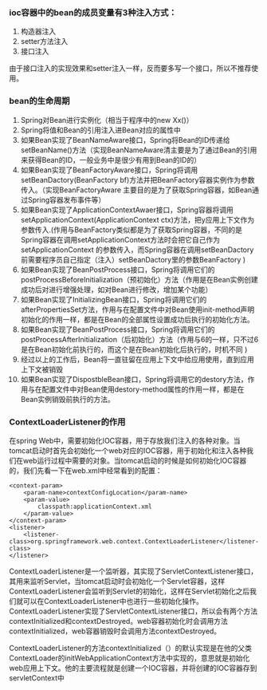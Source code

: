 ### ioc容器中的bean的成员变量有3种注入方式：

1. 构造器注入
2. setter方法注入
3. 接口注入

由于接口注入的实现效果和setter注入一样，反而要多写一个接口，所以不推荐使用。

### bean的生命周期

1. Spring对Bean进行实例化（相当于程序中的new Xx()）
2. Spring将值和Bean的引用注入进Bean对应的属性中
3. 如果Bean实现了BeanNameAware接口，Spring将Bean的ID传递给setBeanName()方法（实现BeanNameAware清主要是为了通过Bean的引用来获得Bean的ID，一般业务中是很少有用到Bean的ID的）
4. 如果Bean实现了BeanFactoryAware接口，Spring将调用setBeanDactory(BeanFactory bf)方法并把BeanFactory容器实例作为参数传入。（实现BeanFactoryAware 主要目的是为了获取Spring容器，如Bean通过Spring容器发布事件等）
5. 如果Bean实现了ApplicationContextAwaer接口，Spring容器将调用setApplicationContext(ApplicationContext ctx)方法，把y应用上下文作为参数传入.(作用与BeanFactory类似都是为了获取Spring容器，不同的是Spring容器在调用setApplicationContext方法时会把它自己作为setApplicationContext 的参数传入，而Spring容器在调用setBeanDactory前需要程序员自己指定（注入）setBeanDactory里的参数BeanFactory )
6. 如果Bean实现了BeanPostProcess接口，Spring将调用它们的postProcessBeforeInitialization（预初始化）方法（作用是在Bean实例创建成功后对进行增强处理，如对Bean进行修改，增加某个功能）
7. 如果Bean实现了InitializingBean接口，Spring将调用它们的afterPropertiesSet方法，作用与在配置文件中对Bean使用init-method声明初始化的作用一样，都是在Bean的全部属性设置成功后执行的初始化方法。
8. 如果Bean实现了BeanPostProcess接口，Spring将调用它们的postProcessAfterInitialization（后初始化）方法（作用与6的一样，只不过6是在Bean初始化前执行的，而这个是在Bean初始化后执行的，时机不同 )
9. 经过以上的工作后，Bean将一直驻留在应用上下文中给应用使用，直到应用上下文被销毁
10. 如果Bean实现了DispostbleBean接口，Spring将调用它的destory方法，作用与在配置文件中对Bean使用destory-method属性的作用一样，都是在Bean实例销毁前执行的方法。

### ContextLoaderListener的作用

在spring Web中，需要初始化IOC容器，用于存放我们注入的各种对象。当tomcat启动时首先会初始化一个web对应的IOC容器，用于初始化和注入各种我们在web运行过程中需要的对象。当tomcat启动的时候是如何初始化IOC容器的，我们先看一下在web.xml中经常看到的配置：

``` 
<context-param>  
    <param-name>contextConfigLocation</param-name>  
    <param-value>  
        classpath:applicationContext.xml  
    </param-value>  
</context-param>  
<listener>  
    <listener-class>org.springframework.web.context.ContextLoaderListener</listener-class>  
</listener> 
```

ContextLoaderListener是一个监听器，其实现了ServletContextListener接口，其用来监听Servlet，当tomcat启动时会初始化一个Servlet容器，这样ContextLoaderListener会监听到Servlet的初始化，这样在Servlet初始化之后我们就可以在ContextLoaderListener中也进行一些初始化操作。ContextLoaderListener实现了ServletContextListener接口，所以会有两个方法contextInitialized和contextDestroyed。web容器初始化时会调用方法contextInitialized，web容器销毁时会调用方法contextDestroyed。

ContextLoaderListener的方法contextInitialized（）的默认实现是在他的父类ContextLoader的initWebApplicationContext方法中实现的，意思就是初始化web应用上下文。他的主要流程就是创建一个IOC容器，并将创建的IOC容器存到servletContext中
